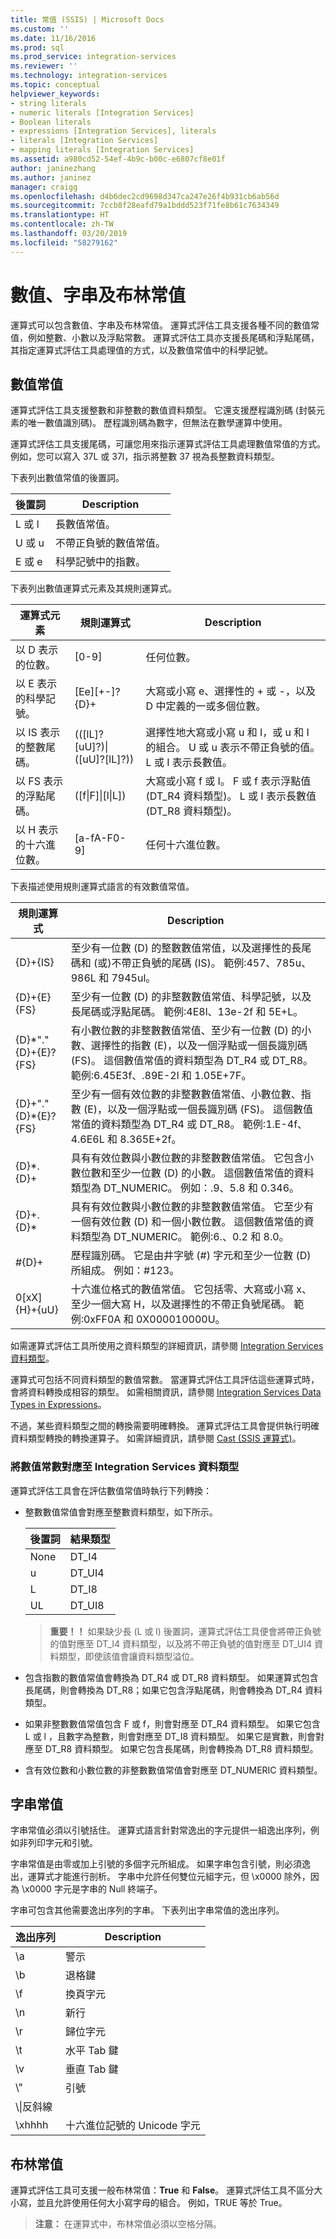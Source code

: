 ```yaml
---
title: 常值 (SSIS) | Microsoft Docs
ms.custom: ''
ms.date: 11/16/2016
ms.prod: sql
ms.prod_service: integration-services
ms.reviewer: ''
ms.technology: integration-services
ms.topic: conceptual
helpviewer_keywords:
- string literals
- numeric literals [Integration Services]
- Boolean literals
- expressions [Integration Services], literals
- literals [Integration Services]
- mapping literals [Integration Services]
ms.assetid: a980cd52-54ef-4b9c-b00c-e6807cf8e01f
author: janinezhang
ms.author: janinez
manager: craigg
ms.openlocfilehash: d4b6dec2cd9698d347ca247e26f4b931cb6ab56d
ms.sourcegitcommit: 7ccb8f28eafd79a1bddd523f71fe8b61c7634349
ms.translationtype: HT
ms.contentlocale: zh-TW
ms.lasthandoff: 03/20/2019
ms.locfileid: "58279162"
---
```

# <a name="numeric-string-and-boolean-literals"></a>數值、字串及布林常值
 運算式可以包含數值、字串及布林常值。 運算式評估工具支援各種不同的數值常值，例如整數、小數以及浮點常數。 運算式評估工具亦支援長尾碼和浮點尾碼，其指定運算式評估工具處理值的方式，以及數值常值中的科學記號。  
  
## <a name="numeric-literals"></a>數值常值  
 運算式評估工具支援整數和非整數的數值資料類型。 它還支援歷程識別碼 (封裝元素的唯一數值識別碼)。 歷程識別碼為數字，但無法在數學運算中使用。  
  
 運算式評估工具支援尾碼，可讓您用來指示運算式評估工具處理數值常值的方式。 例如，您可以寫入 37L 或 37l，指示將整數 37 視為長整數資料類型。  
  
 下表列出數值常值的後置詞。  
  
|後置詞|Description|  
|------------|-----------------|  
|L 或 l|長數值常值。|  
|U 或 u|不帶正負號的數值常值。|  
|E 或 e|科學記號中的指數。|  
  
 下表列出數值運算式元素及其規則運算式。  
  
|運算式元素|規則運算式|Description|  
|------------------------|------------------------|-----------------|  
|以 D 表示的位數。|[0-9]|任何位數。|  
|以 E 表示的科學記號。|[Ee][+-]?{D}+|大寫或小寫 e、選擇性的 + 或 -，以及 D 中定義的一或多個位數。|  
|以 IS 表示的整數尾碼。|(([lL]?[uU]?)&#124;([uU]?[lL]?))|選擇性地大寫或小寫 u 和 I，或 u 和 I 的組合。 U 或 u 表示不帶正負號的值。 L 或 I 表示長數值。|  
|以 FS 表示的浮點尾碼。|([f&#124;F]&#124;[l&#124;L])|大寫或小寫 f 或 I。 F 或 f 表示浮點值 (DT_R4 資料類型)。 L 或 I 表示長數值 (DT_R8 資料類型)。|  
|以 H 表示的十六進位數。|[a-fA-F0-9]|任何十六進位數。|  
  
 下表描述使用規則運算式語言的有效數值常值。  
  
|規則運算式|Description|  
|------------------------|-----------------|  
|{D}+{IS}|至少有一位數 (D) 的整數數值常值，以及選擇性的長尾碼和 (或)不帶正負號的尾碼 (IS)。  範例:457、785u、986L 和 7945ul。|  
|{D}+{E}{FS}|至少有一位數 (D) 的非整數數值常值、科學記號，以及長尾碼或浮點尾碼。  範例:4E8l、13e-2f 和 5E+L。|  
|{D}*"."{D}+{E}?{FS}|有小數位數的非整數數值常值、至少有一位數 (D) 的小數、選擇性的指數 (E)，以及一個浮點或一個長識別碼 (FS)。 這個數值常值的資料類型為 DT_R4 或 DT_R8。  範例:6.45E3f、.89E-2l 和 1.05E+7F。|  
|{D}+"."{D}*{E}?{FS}|至少有一個有效位數的非整數數值常值、小數位數、指數 (E)，以及一個浮點或一個長識別碼 (FS)。 這個數值常值的資料類型為 DT_R4 或 DT_R8。  範例:1.E-4f、4.6E6L 和 8.365E+2f。|  
|{D}*.{D}+|具有有效位數與小數位數的非整數數值常值。 它包含小數位數和至少一位數 (D) 的小數。 這個數值常值的資料類型為 DT_NUMERIC。  例如：.9、5.8 和 0.346。|  
|{D}+.{D}*|具有有效位數與小數位數的非整數數值常值。 它至少有一個有效位數 (D) 和一個小數位數。 這個數值常值的資料類型為 DT_NUMERIC。  範例:6.、0.2 和 8.0。|  
|#{D}+|歷程識別碼。 它是由井字號 (#) 字元和至少一位數 (D) 所組成。 例如：#123。|  
|0[xX]{H}+{uU}|十六進位格式的數值常值。 它包括零、大寫或小寫 x、至少一個大寫 H，以及選擇性的不帶正負號尾碼。 範例:0xFF0A 和 0X000010000U。|  
  
 如需運算式評估工具所使用之資料類型的詳細資訊，請參閱 [Integration Services 資料類型](../../integration-services/data-flow/integration-services-data-types.md)。  
  
 運算式可包括不同資料類型的數值常數。 當運算式評估工具評估這些運算式時，會將資料轉換成相容的類型。 如需相關資訊，請參閱 [Integration Services Data Types in Expressions](../../integration-services/expressions/integration-services-data-types-in-expressions.md)。  
  
 不過，某些資料類型之間的轉換需要明確轉換。 運算式評估工具會提供執行明確資料類型轉換的轉換運算子。 如需詳細資訊，請參閱 [Cast &#40;SSIS 運算式&#41;](../../integration-services/expressions/cast-ssis-expression.md)。  
  
### <a name="mapping-numeric-literals-to-integration-services-data-types"></a>將數值常數對應至 Integration Services 資料類型  
 運算式評估工具會在評估數值常值時執行下列轉換：  
  
-   整數數值常值會對應至整數資料類型，如下所示。  
  
    |後置詞|結果類型|  
    |------------|-----------------|  
    |None|DT_I4|  
    |u|DT_UI4|  
    |L|DT_I8|  
    |UL|DT_UI8|  
  
    > **重要！！** 如果缺少長 (L 或 l) 後置詞，運算式評估工具便會將帶正負號的值對應至 DT_I4 資料類型，以及將不帶正負號的值對應至 DT_UI4 資料類型，即使該值會讓資料類型溢位。  
  
-   包含指數的數值常值會轉換為 DT_R4 或 DT_R8 資料類型。 如果運算式包含長尾碼，則會轉換為 DT_R8；如果它包含浮點尾碼，則會轉換為 DT_R4 資料類型。  
  
-   如果非整數數值常值包含 F 或 f，則會對應至 DT_R4 資料類型。 如果它包含 L 或 l ，且數字為整數，則會對應至 DT_I8 資料類型。 如果它是實數，則會對應至 DT_R8 資料類型。 如果它包含長尾碼，則會轉換為 DT_R8 資料類型。  
  
-   含有效位數和小數位數的非整數數值常值會對應至 DT_NUMERIC 資料類型。  
  
## <a name="string-literals"></a>字串常值  
 字串常值必須以引號括住。 運算式語言針對常逸出的字元提供一組逸出序列，例如非列印字元和引號。  
  
 字串常值是由零或加上引號的多個字元所組成。 如果字串包含引號，則必須逸出，運算式才能進行剖析。 字串中允許任何雙位元組字元，但 \x0000 除外，因為 \x0000 字元是字串的 Null 終端子。  
  
 字串可包含其他需要逸出序列的字串。 下表列出字串常值的逸出序列。  
  
|逸出序列|Description|  
|---------------------|-----------------|  
|\a|警示|  
|\b|退格鍵|  
|\f|換頁字元|  
|\n|新行|  
|\r|歸位字元|  
|\t|水平 Tab 鍵|  
|\v|垂直 Tab 鍵|  
|\\"|引號|  
|\\\|反斜線|  
|\xhhhh|十六進位記號的 Unicode 字元|  
  
## <a name="boolean-literals"></a>布林常值  
 運算式評估工具可支援一般布林常值：**True** 和 **False**。 運算式評估工具不區分大小寫，並且允許使用任何大小寫字母的組合。 例如，TRUE 等於 True。  
  
> **注意：** 在運算式中，布林常值必須以空格分隔。  
  
  
